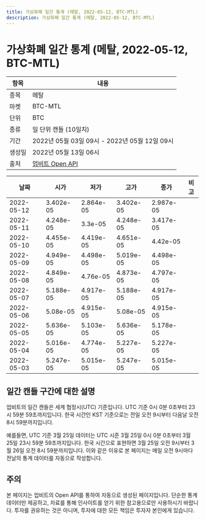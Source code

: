 ```yaml
---
title: 가상화폐 일간 통계 (메탈, 2022-05-12, BTC-MTL)
description: 가상화폐 일간 통계 (메탈, 2022-05-12, BTC-MTL)
---
```



가상화폐 일간 통계 (메탈, 2022-05-12, BTC-MTL)
===

|항목|내용|
|--|--|
|종목|메탈|
|마켓|BTC-MTL|
|단위|BTC|
|종류|일 단위 캔들 (10일치)|
|기간|2022년 05월 03일 09시 - 2022년 05월 12일 09시|
|생성일|2022년 05월 13일 06시|
|출처|[업비트 Open API](https://docs.upbit.com)|


|날짜|시가|저가|고가|종가|비고|
|--|--|--|--|--|--|
|2022-05-12|3.402e-05|2.864e-05|3.402e-05|2.987e-05|    |
|2022-05-11|4.248e-05|3.3e-05|4.248e-05|3.417e-05|    |
|2022-05-10|4.455e-05|4.419e-05|4.651e-05|4.42e-05|    |
|2022-05-09|4.949e-05|4.498e-05|5.019e-05|4.498e-05|    |
|2022-05-08|4.849e-05|4.76e-05|4.873e-05|4.797e-05|    |
|2022-05-07|5.188e-05|4.917e-05|5.188e-05|4.917e-05|    |
|2022-05-06|5.08e-05|4.915e-05|5.08e-05|4.915e-05|    |
|2022-05-05|5.636e-05|5.103e-05|5.636e-05|5.178e-05|    |
|2022-05-04|5.016e-05|4.774e-05|5.227e-05|5.227e-05|    |
|2022-05-03|5.247e-05|5.015e-05|5.247e-05|5.015e-05|    |


일간 캔들 구간에 대한 설명
---


업비트의 일간 캔들은 세계 협정시(UTC) 기준입니다. 
UTC 기준 0시 0분 0초부터 23시 59분 59초까지입니다. 
한국 시간인 KST 기준으로는 전일 오전 9시부터 다음날 오전 8시 59분까지입니다. 


예를들면, UTC 기준 3월 25일 데이터는 UTC 시준 3월 25일 0시 0분 0초부터 3월 25일 23시 59분 59초까지입니다. 
한국 시간으로 표현하면 3월 25일 오전 9시부터 3월 26일 오전 8시 59분까지입니다. 
이와 같은 이유로 본 페이지는 매일 오전 9시마다 전날의 통계 데이터를 자동으로 작성합니다. 


주의
---


본 페이지는 업비트의 Open API를 통하여 자동으로 생성된 페이지입니다. 
단순한 통계 데이터만 제공하고, 자료를 통해 인사이트를 얻기 위한 참고용으로만 사용하시기 바랍니다. 
투자를 권유하는 것은 아니며, 투자에 대한 모든 책임은 투자자 본인에게 있습니다. 
